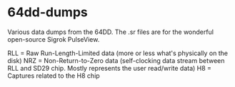 # 64dd-dumps
Various data dumps from the 64DD. The .sr files are for the wonderful open-source Sigrok PulseView.

RLL = Raw Run-Length-Limited data (more or less what's physically on the disk)
NRZ = Non-Return-to-Zero data (self-clocking data stream between RLL and SD29 chip. Mostly represents the user read/write data)
H8 = Captures related to the H8 chip
